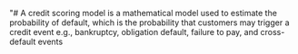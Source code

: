 "# A credit scoring model is a mathematical model used to estimate the probability of default, which is the probability that customers may trigger a credit event e.g., bankruptcy, obligation default, failure to pay, and cross-default events

